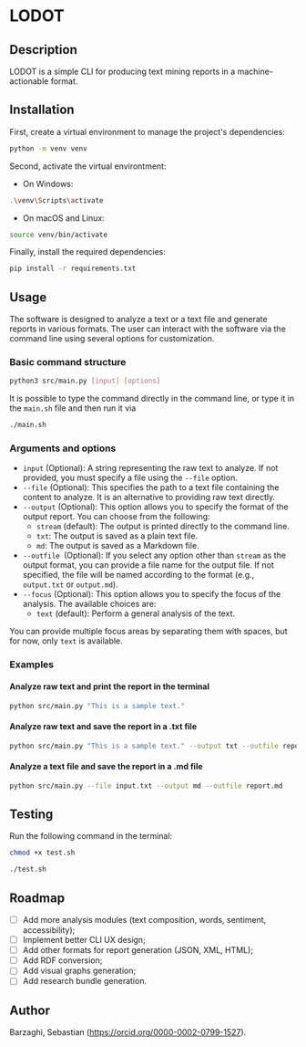 # LODOT

## Description

LODOT is a simple CLI for producing text mining reports in a machine-actionable format.

## Installation

First, create a virtual environment to manage the project's dependencies:

```bash
python -m venv venv
```

Second, activate the virtual environtment:

* On Windows:  
```bash
.\venv\Scripts\activate
```

* On macOS and Linux:  
```bash
source venv/bin/activate
```

Finally, install the required dependencies:

```bash
pip install -r requirements.txt
```

## Usage

The software is designed to analyze a text or a text file and generate reports in various formats. The user can interact with the software via the command line using several options for customization.

### Basic command structure

```bash
python3 src/main.py [input] [options]
```

It is possible to type the command directly in the command line, or type it in the `main.sh` file and then run it via

```bash
./main.sh
```

### Arguments and options

* `input` (Optional): A string representing the raw text to analyze. If not provided, you must specify a file using the `--file` option.
* `--file` (Optional): This specifies the path to a text file containing the content to analyze. It is an alternative to providing raw text directly.
* `--output` (Optional): This option allows you to specify the format of the output report. You can choose from the following:
    * `stream` (default): The output is printed directly to the command line.
    * `txt`: The output is saved as a plain text file.
    * `md`: The output is saved as a Markdown file.
* `--outfile `(Optional): If you select any option other than `stream` as the output format, you can provide a file name for the output file. If not specified, the file will be named according to the format (e.g., `output.txt` or `output.md`).
* `--focus` (Optional): This option allows you to specify the focus of the analysis. The available choices are:
    * `text` (default): Perform a general analysis of the text.

You can provide multiple focus areas by separating them with spaces, but for now, only `text` is available.

### Examples

#### Analyze raw text and print the report in the terminal

```bash
python src/main.py "This is a sample text."
```

#### Analyze raw text and save the report in a .txt file

```bash
python src/main.py "This is a sample text." --output txt --outfile report.txt
```

#### Analyze a text file and save the report in a .md file

```bash
python src/main.py --file input.txt --output md --outfile report.md
```

## Testing

Run the following command in the terminal:

```bash
chmod +x test.sh

./test.sh
```

## Roadmap

- [ ] Add more analysis modules (text composition, words, sentiment, accessibility);
- [ ] Implement better CLI UX design;
- [ ] Add other formats for report generation (JSON, XML, HTML);
- [ ] Add RDF conversion;
- [ ] Add visual graphs generation;
- [ ] Add research bundle generation.

## Author

Barzaghi, Sebastian (https://orcid.org/0000-0002-0799-1527).
